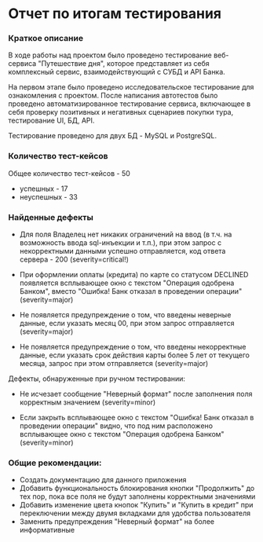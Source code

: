 
# Отчет по итогам тестирования

### Краткое описание

В ходе работы над проектом было проведено тестирование веб-сервиса "Путешествие дня", которое представляет из себя комплексный сервис, взаимодействующий с СУБД и API Банка.

На первом  этапе было проведено исследовательское тестирование для ознакомления с проектом. После написания автотестов было проведено автоматизированное тестирование сервиса, включающее в себя проверку позитивных и негативных сценариев покупки тура, тестирование UI, БД, API.

Тестирование проведено для двух БД - MySQL и PostgreSQL.

### Количество тест-кейсов

Общее количество тест-кейсов - 50 

* успешных - 17 
* неуспешных - 33 

### Найденные дефекты

* Для поля Владелец нет никаких ограничений на ввод (в т.ч. на возможность ввода sql-инъекции и т.п.), при этом запрос с некорректными данными успешно отправляется, код ответа сервера - 200 (severity=critical!)

* При оформлении оплаты (кредита) по карте со статусом DECLINED появляется всплывающее окно с текстом "Операция одобрена Банком", вместо "Ошибка! Банк отказал в проведении операции" (severity=major)

* Не появляется предупреждение о том, что введены неверные данные, если указать месяц 00, при этом запрос отправляется (severity=major)

* Не появляется предупреждение о том, что введены некорректные данные, если указать срок действия карты более 5 лет от текущего месяца, запрос при этом отправляется (severity=major)

Дефекты, обнаруженные при ручном тестировании:

* Не исчезает сообщение "Неверный формат" после заполнения поля корректным значением (severity=minor)

* Если закрыть всплывающее окно с текстом "Ошибка! Банк отказал в проведении операции" видно, что под ним расположено всплывающее окно с текстом "Операция одобрена Банком" (severity=minor)

### Общие рекомендации:

* Создать документацию для данного приложения
* Добавить функциональность блокирования кнопки "Продолжить" до тех пор, пока все поля не будут заполнены корректными значениями
* Добавить изменение цвета кнопок "Купить" и "Купить в кредит" при переключении между двумя вкладками для удобства пользователя 
* Заменить предупреждения "Неверный формат" на более информативные
